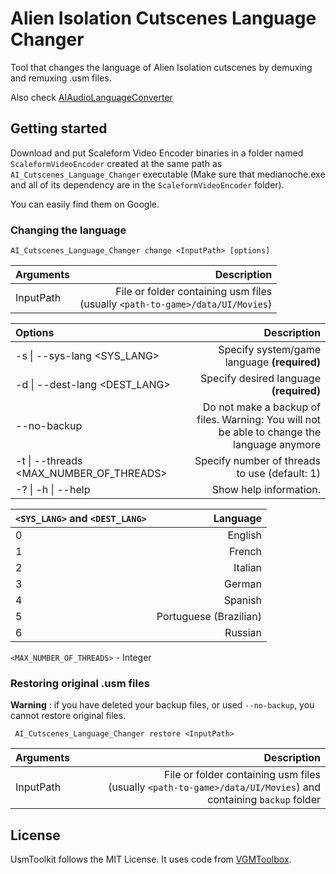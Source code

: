 # Alien Isolation Cutscenes Language Changer

Tool that changes the language of Alien Isolation cutscenes by demuxing and remuxing .usm files.

Also check [AIAudioLanguageConverter](https://github.com/JeanBombeur45/AIAudioLanguageConverter)

## Getting started

Download and put Scaleform Video Encoder binaries in a folder named `ScaleformVideoEncoder` created at the same path as `AI_Cutscenes_Language_Changer` executable (Make sure that medianoche.exe and all of its dependency are in the `ScaleformVideoEncoder` folder). 

You can easily find them on Google.

### Changing the language
```
AI_Cutscenes_Language_Changer change <InputPath> [options]
```

| Arguments   |                                                                        Description |
|:------------|-----------------------------------------------------------------------------------:|
| InputPath   | File or folder containing usm files<br/> (usually `<path-to-game>/data/UI/Movies`) |

| Options                                     |                                                                                 Description |
|:--------------------------------------------|--------------------------------------------------------------------------------------------:|
| -s &#124; --sys-lang <SYS_LANG>             |                                                 Specify system/game language **(required)** |
| -d &#124; --dest-lang <DEST_LANG>           |                                                     Specify desired language **(required)** |
| --no-backup                                 | Do not make a backup of files. Warning: You will not be able to change the language anymore |
| -t &#124; --threads <MAX_NUMBER_OF_THREADS> |                                               Specify number of threads to use (default: 1) |
| -? &#124; -h &#124; --help                  |                                                                      Show help information. |


| `<SYS_LANG>` and `<DEST_LANG>` |               Language |
|:-------------------------------|-----------------------:|
| 0                              |                English |
| 1                              |                 French |
| 2                              |                Italian |
| 3                              |                 German |
| 4                              |                Spanish |
| 5                              | Portuguese (Brazilian) |
| 6                              |                Russian |

`<MAX_NUMBER_OF_THREADS>` - Integer

### Restoring original .usm files

**Warning** : if you have deleted your backup files, or used `--no-backup`, you cannot restore original files.
```
 AI_Cutscenes_Language_Changer restore <InputPath>
```

| Arguments   |                                                                                                       Description |
|:------------|------------------------------------------------------------------------------------------------------------------:|
| InputPath   | File or folder containing usm files<br/> (usually `<path-to-game>/data/UI/Movies`) and containing `backup` folder |

## License

UsmToolkit follows the MIT License. It uses code from [VGMToolbox](https://sourceforge.net/projects/vgmtoolbox/).
